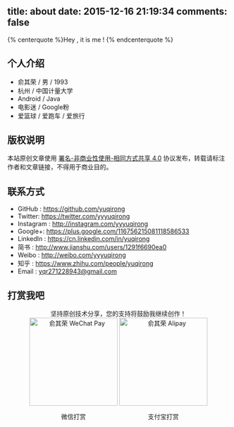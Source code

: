 title: about
date: 2015-12-16 21:19:34
comments: false
---
{% centerquote %}Hey , it is me ! {% endcenterquote %}

## 个人介绍
* 俞其荣 / 男 / 1993
* 杭州 / 中国计量大学
* Android / Java
* 电影迷 / Google粉
* 爱篮球 / 爱跑车 / 爱旅行

## 版权说明
本站原创文章使用 [署名-非商业性使用-相同方式共享 4.0](https://creativecommons.org/licenses/by-nc-sa/4.0/) 协议发布，转载请标注作者和文章链接，不得用于商业目的。

## 联系方式
* GitHub : https://github.com/yuqirong
* Twitter: https://twitter.com/yyyuqirong
* Instagram : http://instagram.com/yyyuqirong
* Google+: https://plus.google.com/116756215081118586533
* LinkedIn : https://cn.linkedin.com/in/yuqirong
* 简书 : http://www.jianshu.com/users/1291f6690ea0
* Weibo : http://weibo.com/yyyuqirong
* 知乎 : https://www.zhihu.com/people/yuqirong
* Email : <yqr271228943@gmail.com>

## 打赏我吧
<div id="QR" style="display: block;text-align: center;margin:0px auto">
<div>坚持原创技术分享，您的支持将鼓励我继续创作！</div>
<div id="wechat" style="display: inline-block">
<a href="/uploads/avatar/20161001102756.png" class="fancybox" rel="group"><img id="wechat_qr" src="http://ofyt9w4c2.bkt.clouddn.com/avatar/20161001102756.png" alt="俞其荣 WeChat Pay" style="width: 200px; max-width: 100%; display: inline-block"></a>
<p>微信打赏</p>
</div>

<div id="alipay" style="display: inline-block">
<a href="/uploads/avatar/20160428221107.jpg" class="fancybox" rel="group"><img id="alipay_qr" src="http://ofyt9w4c2.bkt.clouddn.com/avatar/20160428221107.jpg" alt="俞其荣 Alipay" style="width: 200px; max-width: 100%; display: inline-block"></a>
<p>支付宝打赏</p>
</div>

</div>